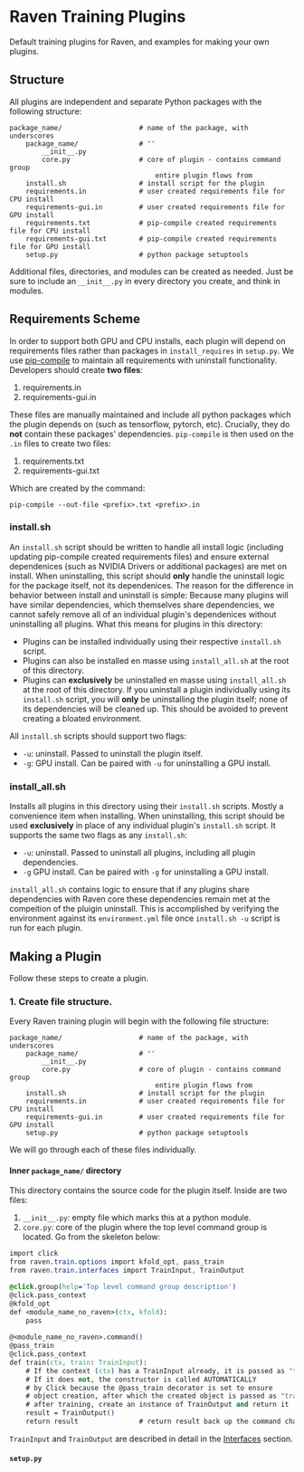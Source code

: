 # Raven Training Plugins
Default training plugins for Raven, and examples for making your own plugins.

## Structure
All plugins are independent and separate Python packages with the following structure:
```
package_name/                   # name of the package, with underscores
    package_name/               # ''
        __init__.py             
        core.py                 # core of plugin - contains command group 
                                    entire plugin flows from
    install.sh                  # install script for the plugin
    requirements.in             # user created requirements file for CPU install
    requirements-gui.in         # user created requirements file for GPU install
    requirements.txt            # pip-compile created requirements file for CPU install
    requirements-gui.txt        # pip-compile created requirements file for GPU install
    setup.py                    # python package setuptools
```
Additional files, directories, and modules can be created as needed. Just be sure to include
an `__init__.py` in every directory you create, and think in modules.

## Requirements Scheme
In order to support both GPU and CPU installs, each plugin will depend on
requirements files rather than packages in `install_requires` in `setup.py`. 
We use [pip-compile](https://github.com/jazzband/pip-tools) to maintain all requirements with
uninstall functionality. Developers should create **two files**:
1. requirements.in
2. requirements-gui.in

These files are manually maintained and include all python packages which the plugin
depends on (such as tensorflow, pytorch, etc). Crucially, they do **not** contain 
these packages' dependencies. `pip-compile` is then used on the `.in` files to create
two files:
1. requirements.txt
2. requirements-gui.txt

Which are created by the command:
```
pip-compile --out-file <prefix>.txt <prefix>.in
```

### install.sh
An `install.sh` script should be written to handle all install logic (including updating pip-compile created requirements files) and ensure 
external dependenices (such as NVIDIA Drivers or additional packages) are met on install. When uninstalling, this script
should **only** handle the uninstall logic for the package itself, not its dependenices. The reason for the difference in 
behavior between install and uninstall is simple: Because many
plugins will have similar dependencies, which themselves share dependencies, we cannot safely remove
all of an individual plugin's dependenices without uninstalling all plugins. What this means for plugins in this directory:
- Plugins can be installed individually using their respective `install.sh` script.
- Plugins can also be installed en masse using `install_all.sh` at the root of this directory.
- Plugins can **exclusively** be uninstalled en masse using `install_all.sh` at the root of this directory.
If you uninstall a plugin individually using its `install.sh` script, you will **only** be uninstalling the plugin itself;
none of its dependencies will be cleaned up. This should be avoided to prevent creating a bloated environment.

All `install.sh` scripts should support two flags:
- `-u`: uninstall. Passed to uninstall the plugin itself.
- `-g`: GPU install. Can be paired with `-u` for uninstalling a GPU install.

### install_all.sh
Installs all plugins in this directory using their `install.sh` scripts. Mostly a convenience item when installing.
When uninstalling, this script should be used **exclusively** in place of any individual plugin's `install.sh` script.
It supports the same two flags as any `install.sh`:
- `-u`: uninstall. Passed to uninstall all plugins, including all plugin dependencies.
- `-g` GPU install. Can be paired with `-g` for uninstalling a GPU install.

`install_all.sh` contains logic to ensure that if any plugins share dependencies with Raven core these dependencies
remain met at the compeition of the pluigin uninstall. This is accomplished by verifying the environment against its
`environment.yml` file once `install.sh -u` script is run for each plugin.

## Making a Plugin

Follow these steps to create a plugin.

### 1. Create file structure.
Every Raven training plugin will begin with the following file structure:
```
package_name/                   # name of the package, with underscores
    package_name/               # ''
        __init__.py             
        core.py                 # core of plugin - contains command group 
                                    entire plugin flows from
    install.sh                  # install script for the plugin
    requirements.in             # user created requirements file for CPU install
    requirements-gui.in         # user created requirements file for GPU install
    setup.py                    # python package setuptools
```

We will go through each of these files individually.

#### Inner `package_name/` directory
This directory contains the source code for the plugin itself. Inside are two files:
1. `__init__.py`: empty file which marks this at a python module.
2. `core.py`: core of the plugin where the top level command group is located. Go from the skeleton below:
```css
import click
from raven.train.options import kfold_opt, pass_train
from raven.train.interfaces import TrainInput, TrainOutput

@click.group(help='Top level command group description')
@click.pass_context
@kfold_opt
def <module_name_no_raven>(ctx, kfold):
    pass
    
@<module_name_no_raven>.command()
@pass_train
@click.pass_context
def train(ctx, train: TrainInput):
    # If the context (ctx) has a TrainInput already, it is passed as "train"
    # If it does not, the constructor is called AUTOMATICALLY
    # by Click because the @pass_train decorator is set to ensure
    # object creation, after which the created object is passed as "train"
    # after training, create an instance of TrainOutput and return it
    result = TrainOutput()
    return result               # return result back up the command chain
```
`TrainInput` and `TrainOutput` are described in detail in the [Interfaces](#interfaces) section.

#### `setup.py`

